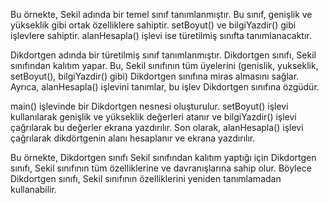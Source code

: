 Bu örnekte, Sekil adında bir temel sınıf tanımlanmıştır. Bu sınıf, genişlik ve yükseklik gibi ortak özelliklere sahiptir. setBoyut() ve bilgiYazdir() gibi işlevlere sahiptir. alanHesapla() işlevi ise türetilmiş sınıfta tanımlanacaktır.

Dikdortgen adında bir türetilmiş sınıf tanımlanmıştır. Dikdortgen sınıfı, Sekil sınıfından kalıtım yapar. Bu, Sekil sınıfının tüm üyelerini (genislik, yukseklik, setBoyut(), bilgiYazdir() gibi) Dikdortgen sınıfına miras almasını sağlar. Ayrıca, alanHesapla() işlevini tanımlar, bu işlev Dikdortgen sınıfına özgüdür.

main() işlevinde bir Dikdortgen nesnesi oluşturulur. setBoyut() işlevi kullanılarak genişlik ve yükseklik değerleri atanır ve bilgiYazdir() işlevi çağrılarak bu değerler ekrana yazdırılır. Son olarak, alanHesapla() işlevi çağrılarak dikdörtgenin alanı hesaplanır ve ekrana yazdırılır.

Bu örnekte, Dikdortgen sınıfı Sekil sınıfından kalıtım yaptığı için Dikdortgen sınıfı, Sekil sınıfının tüm özelliklerine ve davranışlarına sahip olur. Böylece Dikdortgen sınıfı, Sekil sınıfının özelliklerini yeniden tanımlamadan kullanabilir.
